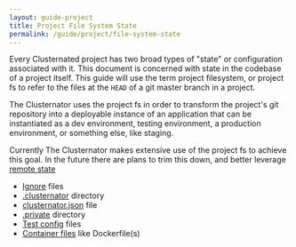 ```yaml
---
layout: guide-project
title: Project File System State
permalink: /guide/project/file-system-state
---
```


Every Clusternated project has two broad types of "state" or configuration 
associated with it. This document is concerned with state in the codebase of a
project itself.  This guide will use the term project filesystem, or project fs
to refer to the files at the `HEAD` of a git master branch in a project.

The Clusternator uses the project fs in order to transform the project's git
repository into a deployable instance of an application that can be instantiated
as a dev environment, testing environment, a production environment, or
something else, like staging.

Currently The Clusternator makes extensive use of the project fs to achieve
this goal.  In the future there are plans to trim this down, and better leverage
[remote state](/guide/project/remote-state "Remote State")

- [Ignore](/guide/project/fs-ignore ".ignore files") files
- [.clusternator](/guide/project/fs-dot-clusternator ".clusternator directory") directory
- [clusternator.json](/guide/project/fs-clusternator-json ".clusternator.json file") file
- [.private](/guide/project/fs-private ".private files") directory
- [Test config](/guide/project/fs-test-config "Test files like circle.yml") files
- [Container files](/guide/project/fs-container-files "Container Files") like Dockerfile(s)
